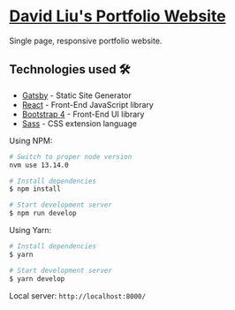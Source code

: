 # <a href="https://dliu27.com/">David Liu's Portfolio Website</a>

Single page, responsive portfolio website.

## Technologies used 🛠️

- [Gatsby](https://www.gatsbyjs.org/) - Static Site Generator
- [React](https://es.reactjs.org/) - Front-End JavaScript library
- [Bootstrap 4](https://getbootstrap.com/docs/4.3/getting-started/introduction/) - Front-End UI library
- [Sass](https://sass-lang.com/documentation) - CSS extension language

Using NPM:

```bash
# Switch to proper node version
nvm use 13.14.0

# Install dependencies
$ npm install

# Start development server
$ npm run develop
```

Using Yarn:

```bash
# Install dependencies
$ yarn

# Start development server
$ yarn develop
```

Local server: `http://localhost:8000/`
